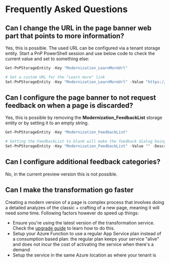 
# Frequently Asked Questions

## Can I change the URL in the page banner web part that points to more information?

Yes, this is possible. The used URL can be configured via a tenant storage entity. Start a PnP PowerShell session and use below code to check the current value and set to something else:

```PowerShell
Get-PnPStorageEntity -Key "Modernization_LearnMoreUrl"

# Set a custom URL for the "Learn more" link
Set-PnPStorageEntity -Key "Modernization_LearnMoreUrl" -Value "https://aka.ms/sppnp-modernize" -Description "Url shown in the learn more link"  
```

## Can I configure the page banner to not request feedback on when a page is discarded?

Yes, this is possible by removing the **Modernization_FeedbackList** storage entity or by setting it to an empty string.

```PowerShell
Get-PnPStorageEntity -Key "Modernization_FeedbackList"

# Setting the FeedbackList to blank will make the feedback dialog being skipped
Set-PnPStorageEntity -Key "Modernization_FeedbackList" -Value "" -Description "Name of the created feedback list"
```

## Can I configure additional feedback categories?

No, in the current preview version this is not possible.

## Can I make the transformation go faster

Creating a modern version of a page is complex process that involves doing a detailed analyzes of the classic + crafting of a new page, meaning it will need some time. Following factors however do speed up things:

- Ensure you're using the latest version of the transformation service. Check the [upgrade guide](upgradeguide.md) to learn how to do this.
- Setup your Azure Function to use a regular App Service plan instead of a consumption based plan: the regular plan keeps your service "alive" and does not incur the cost of activating the service when there's a demand
- Setup the service in the same Azure location as where your tenant is
